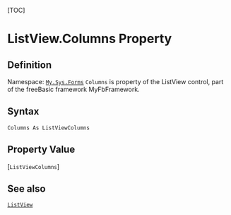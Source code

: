 [TOC]
# ListView.Columns Property

## Definition
Namespace: [`My.Sys.Forms`](My.Sys.Forms.md)
`Columns` is property of the ListView control, part of the freeBasic framework MyFbFramework.
## Syntax
```freeBasic
Columns As ListViewColumns
```
## Property Value
[`ListViewColumns`]
## See also
[`ListView`](ListView.md)
